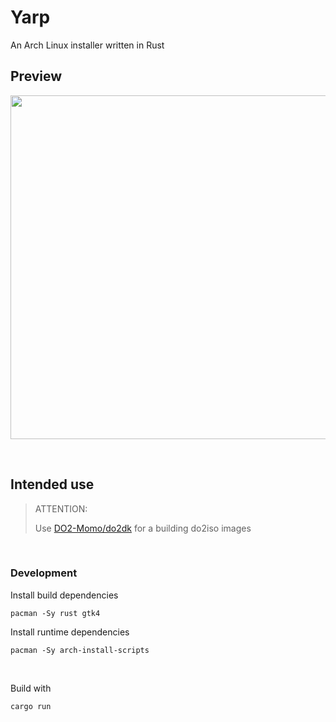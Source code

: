 # Yarp

An Arch Linux installer written in Rust

## Preview

<p align="center">
  <img width="550px" src="https://i.ibb.co/2Y9DsB9/yarp-demo.png"/>
</p>

<br/>

## Intended use

> ATTENTION: 
>
> Use [DO2-Momo/do2dk](https://github.com/DO2-Momo/do2dk) for a building do2iso images

<br/>

### Development 

Install build dependencies

```
pacman -Sy rust gtk4
```

Install runtime dependencies

```
pacman -Sy arch-install-scripts
```

<br/>

Build with

```
cargo run
```



